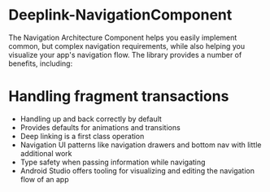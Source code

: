 # Deeplink-NavigationComponent

The Navigation Architecture Component helps you easily implement common, but complex navigation requirements, while also helping you visualize your app's navigation flow. The library provides a number of benefits, including:

# Handling fragment transactions
* Handling up and back correctly by default
* Provides defaults for animations and transitions
* Deep linking is a first class operation
* Navigation UI patterns like navigation drawers and bottom nav with little additional work
* Type safety when passing information while navigating
* Android Studio offers tooling for visualizing and editing the navigation flow of an app

